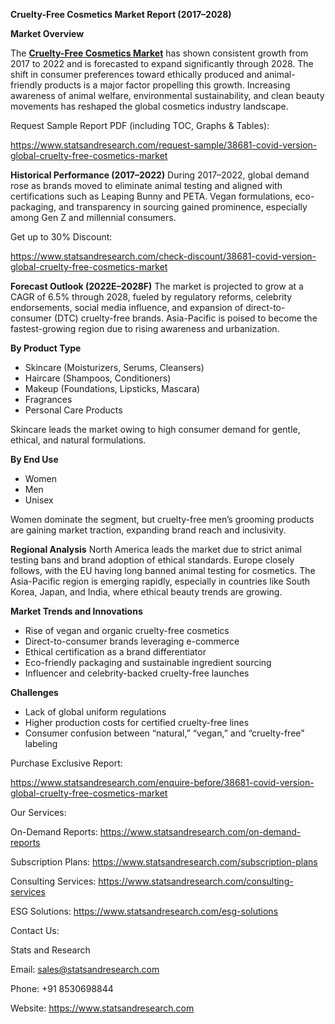 ﻿**Cruelty-Free Cosmetics Market Report (2017–2028)**

**Market Overview**


The [**Cruelty-Free Cosmetics Market**](https://www.statsandresearch.com/report/38681-covid-version-global-cruelty-free-cosmetics-market) has shown consistent growth from 2017 to 2022 and is forecasted to expand significantly through 2028. The shift in consumer preferences toward ethically produced and animal-friendly products is a major factor propelling this growth. Increasing awareness of animal welfare, environmental sustainability, and clean beauty movements has reshaped the global cosmetics industry landscape.

Request Sample Report PDF (including TOC, Graphs & Tables):

<https://www.statsandresearch.com/request-sample/38681-covid-version-global-cruelty-free-cosmetics-market>

**Historical Performance (2017–2022)**
During 2017–2022, global demand rose as brands moved to eliminate animal testing and aligned with certifications such as Leaping Bunny and PETA. Vegan formulations, eco-packaging, and transparency in sourcing gained prominence, especially among Gen Z and millennial consumers.

Get up to 30% Discount:

<https://www.statsandresearch.com/check-discount/38681-covid-version-global-cruelty-free-cosmetics-market>

**Forecast Outlook (2022E–2028F)**
The market is projected to grow at a CAGR of 6.5% through 2028, fueled by regulatory reforms, celebrity endorsements, social media influence, and expansion of direct-to-consumer (DTC) cruelty-free brands. Asia-Pacific is poised to become the fastest-growing region due to rising awareness and urbanization.

**By Product Type**

- Skincare (Moisturizers, Serums, Cleansers)
- Haircare (Shampoos, Conditioners)
- Makeup (Foundations, Lipsticks, Mascara)
- Fragrances
- Personal Care Products

Skincare leads the market owing to high consumer demand for gentle, ethical, and natural formulations.

**By End Use**

- Women
- Men
- Unisex

Women dominate the segment, but cruelty-free men’s grooming products are gaining market traction, expanding brand reach and inclusivity.

**Regional Analysis**
North America leads the market due to strict animal testing bans and brand adoption of ethical standards. Europe closely follows, with the EU having long banned animal testing for cosmetics. The Asia-Pacific region is emerging rapidly, especially in countries like South Korea, Japan, and India, where ethical beauty trends are growing.

**Market Trends and Innovations**

- Rise of vegan and organic cruelty-free cosmetics
- Direct-to-consumer brands leveraging e-commerce
- Ethical certification as a brand differentiator
- Eco-friendly packaging and sustainable ingredient sourcing
- Influencer and celebrity-backed cruelty-free launches

**Challenges**

- Lack of global uniform regulations
- Higher production costs for certified cruelty-free lines
- Consumer confusion between “natural,” “vegan,” and “cruelty-free” labeling

Purchase Exclusive Report:

<https://www.statsandresearch.com/enquire-before/38681-covid-version-global-cruelty-free-cosmetics-market>

Our Services:

On-Demand Reports: <https://www.statsandresearch.com/on-demand-reports>

Subscription Plans: <https://www.statsandresearch.com/subscription-plans>

Consulting Services: <https://www.statsandresearch.com/consulting-services>

ESG Solutions: <https://www.statsandresearch.com/esg-solutions>

Contact Us:

Stats and Research

Email: <sales@statsandresearch.com>

Phone: +91 8530698844

Website: <https://www.statsandresearch.com>




